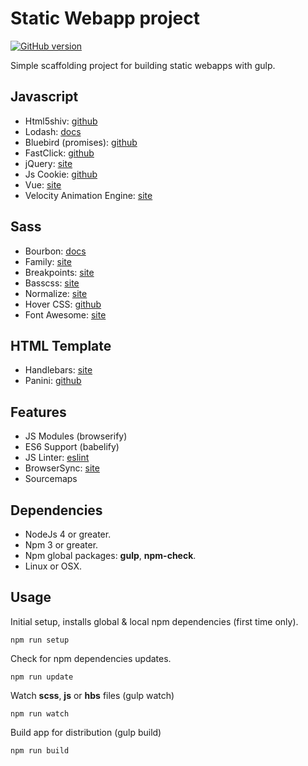 Static Webapp project
=======================

[![GitHub version](https://badge.fury.io/gh/npulidom%2Fstatic-webapp.svg)](https://badge.fury.io/gh/npulidom%2Fstatic-webapp)

Simple scaffolding project for building static webapps with gulp.

## Javascript

- Html5shiv:  [github](https://github.com/aFarkas/html5shiv)
- Lodash:  [docs](https://lodash.com/docs)
- Bluebird (promises):  [github](https://github.com/petkaantonov/bluebird)
- FastClick:  [github](https://github.com/ftlabs/fastclick)
- jQuery:  [site](https://jquery.com/)
- Js Cookie:  [github](https://github.com/js-cookie/js-cookie)
- Vue:  [site](https://vuejs.org/)
- Velocity Animation Engine:  [site](https://julian.com/)

## Sass

- Bourbon:  [docs](http://bourbon.io/docs/)
- Family:  [site](https://lukyvj.github.io/family.scss/)
- Breakpoints:  [site](https://github.com/at-import/breakpoint)
- Basscss:  [site](http://www.basscss.com/)
- Normalize:  [site](https://necolas.github.io/normalize.css/)
- Hover CSS:  [github](http://ianlunn.github.io/Hover/)
- Font Awesome:  [site](http://fontawesome.io/)

## HTML Template

- Handlebars: [site](http://handlebarsjs.com/)
- Panini: [github](https://github.com/zurb/panini)

## Features

- JS Modules (browserify)
- ES6 Support (babelify)
- JS Linter: [eslint](http://eslint.org/)
- BrowserSync: [site](https://www.browsersync.io/)
- Sourcemaps

## Dependencies

- NodeJs 4 or greater.
- Npm 3 or greater.
- Npm global packages: **gulp**, **npm-check**.
- Linux or OSX.

## Usage

Initial setup, installs global & local npm dependencies (first time only).
```
npm run setup
```

Check for npm dependencies updates.
```
npm run update
```

Watch **scss**, **js** or **hbs** files (gulp watch)
```
npm run watch
```

Build app for distribution (gulp build)
```
npm run build
```
